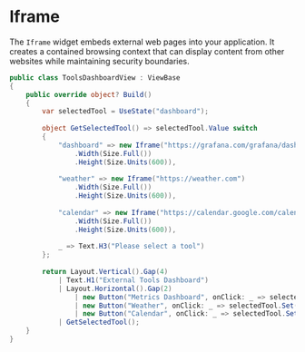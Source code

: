 # Iframe

The `Iframe` widget embeds external web pages into your application. It creates a contained browsing context that can display content from other websites while maintaining security boundaries.

```csharp demo-tabs ivy-bg
public class ToolsDashboardView : ViewBase
{
    public override object? Build()
    {
        var selectedTool = UseState("dashboard");
        
        object GetSelectedTool() => selectedTool.Value switch
        {
            "dashboard" => new Iframe("https://grafana.com/grafana/dashboards/1860-node-exporter-full/")
                .Width(Size.Full())
                .Height(Size.Units(600)),
            
            "weather" => new Iframe("https://weather.com")
                .Width(Size.Full())
                .Height(Size.Units(600)),
            
            "calendar" => new Iframe("https://calendar.google.com/calendar/embed")
                .Width(Size.Full())
                .Height(Size.Units(600)),
                
            _ => Text.H3("Please select a tool")
        };
        
        return Layout.Vertical().Gap(4)
            | Text.H1("External Tools Dashboard")
            | Layout.Horizontal().Gap(2)
                | new Button("Metrics Dashboard", onClick: _ => selectedTool.Set("dashboard"))
                | new Button("Weather", onClick: _ => selectedTool.Set("weather"))
                | new Button("Calendar", onClick: _ => selectedTool.Set("calendar"))
            | GetSelectedTool();
    }
}
```

<WidgetDocs Type="Ivy.Iframe" ExtensionTypes="Ivy.IframeExtensions" SourceUrl="https://github.com/Ivy-Interactive/Ivy-Framework/blob/main/Ivy/Widgets/Primitives/Iframe.cs"/> 